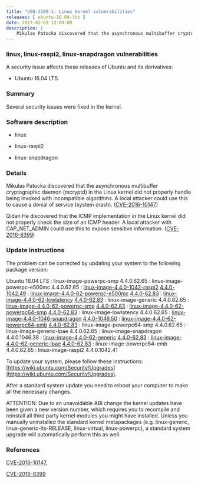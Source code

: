 ```yaml
---
title: "USN-3189-1: Linux kernel vulnerabilities"
releases: [ ubuntu-16.04-lts ]
date: 2017-02-03 12:00:00
description: |
    Mikulas Patocka discovered that the asynchronous multibuffer cryptographic daemon (mcryptd) in the Linux kernel did not properly handle being invoked with incompatible algorithms. A local attacker could use this to cause a denial of service (system crash). ([CVE-2016-10147](http://people.ubuntu.com/~ubuntu-security/cve/CVE-2016-10147))
--- 
```

 
### linux, linux-raspi2, linux-snapdragon vulnerabilities

A security issue affects these releases of Ubuntu and its derivatives:

* Ubuntu 16.04 LTS

### Summary

Several security issues were fixed in the kernel. 

### Software description

* linux 

* linux-raspi2 

* linux-snapdragon 

### Details

Mikulas Patocka discovered that the asynchronous multibuffer cryptographic daemon (mcryptd) in the Linux kernel did not properly handle being invoked with incompatible algorithms. A local attacker could use this to cause a denial of service (system crash). ([CVE-2016-10147](http://people.ubuntu.com/~ubuntu-security/cve/CVE-2016-10147))

Qidan He discovered that the ICMP implementation in the Linux kernel did not properly check the size of an ICMP header. A local attacker with CAP_NET_ADMIN could use this to expose sensitive information. ([CVE-2016-8399](http://people.ubuntu.com/~ubuntu-security/cve/CVE-2016-8399)) 

### Update instructions

The problem can be corrected by updating your system to the following package version:

Ubuntu 16.04 LTS
 : linux-image-powerpc-smp <span>4.4.0.62.65</span>
 : linux-image-powerpc-e500mc <span>4.4.0.62.65</span>
 : [linux-image-4.4.0-1042-raspi2](https://launchpad.net/ubuntu/+source/linux-raspi2) <span> [4.4.0-1042.49](https://launchpad.net/ubuntu/+source/linux-raspi2/4.4.0-1042.49) </span> 
 : [linux-image-4.4.0-62-powerpc-e500mc](https://launchpad.net/ubuntu/+source/linux) <span> [4.4.0-62.83](https://launchpad.net/ubuntu/+source/linux/4.4.0-62.83) </span> 
 : [linux-image-4.4.0-62-lowlatency](https://launchpad.net/ubuntu/+source/linux) <span> [4.4.0-62.83](https://launchpad.net/ubuntu/+source/linux/4.4.0-62.83) </span> 
 : linux-image-generic <span>4.4.0.62.65</span>
 : [linux-image-4.4.0-62-powerpc-smp](https://launchpad.net/ubuntu/+source/linux) <span> [4.4.0-62.83](https://launchpad.net/ubuntu/+source/linux/4.4.0-62.83) </span> 
 : [linux-image-4.4.0-62-powerpc64-smp](https://launchpad.net/ubuntu/+source/linux) <span> [4.4.0-62.83](https://launchpad.net/ubuntu/+source/linux/4.4.0-62.83) </span> 
 : linux-image-lowlatency <span>4.4.0.62.65</span>
 : [linux-image-4.4.0-1046-snapdragon](https://launchpad.net/ubuntu/+source/linux-snapdragon) <span> [4.4.0-1046.50](https://launchpad.net/ubuntu/+source/linux-snapdragon/4.4.0-1046.50) </span> 
 : [linux-image-4.4.0-62-powerpc64-emb](https://launchpad.net/ubuntu/+source/linux) <span> [4.4.0-62.83](https://launchpad.net/ubuntu/+source/linux/4.4.0-62.83) </span> 
 : linux-image-powerpc64-smp <span>4.4.0.62.65</span>
 : linux-image-generic-lpae <span>4.4.0.62.65</span>
 : linux-image-snapdragon <span>4.4.0.1046.38</span>
 : [linux-image-4.4.0-62-generic](https://launchpad.net/ubuntu/+source/linux) <span> [4.4.0-62.83](https://launchpad.net/ubuntu/+source/linux/4.4.0-62.83) </span> 
 : [linux-image-4.4.0-62-generic-lpae](https://launchpad.net/ubuntu/+source/linux) <span> [4.4.0-62.83](https://launchpad.net/ubuntu/+source/linux/4.4.0-62.83) </span> 
 : linux-image-powerpc64-emb <span>4.4.0.62.65</span>
 : linux-image-raspi2 <span>4.4.0.1042.41</span>

To update your system, please follow these instructions: [https://wiki.ubuntu.com/Security/Upgrades](https://wiki.ubuntu.com/Security/Upgrades).

After a standard system update you need to reboot your computer to make all the necessary changes.

ATTENTION: Due to an unavoidable ABI change the kernel updates have been given a new version number, which requires you to recompile and reinstall all third party kernel modules you might have installed. Unless you manually uninstalled the standard kernel metapackages (e.g. linux-generic, linux-generic-lts-RELEASE, linux-virtual, linux-powerpc), a standard system upgrade will automatically perform this as well. 

### References

 [CVE-2016-10147](http://people.ubuntu.com/~ubuntu-security/cve/CVE-2016-10147), 

 [CVE-2016-8399](http://people.ubuntu.com/~ubuntu-security/cve/CVE-2016-8399)
 
